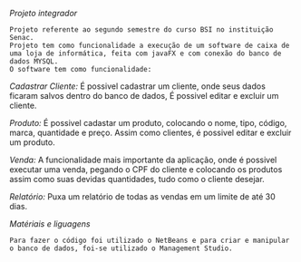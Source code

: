 *Projeto integrador*

    Projeto referente ao segundo semestre do curso BSI no instituição Senac.
    Projeto tem como funcionalidade a execução de um software de caixa de uma loja de informática, feita com javaFX e com conexão do banco de dados MYSQL.
    O software tem como funcionalidade:

 _Cadastrar Cliente:_
    É possivel cadastrar um cliente, onde seus dados ficaram salvos dentro do banco de dados,
    É possivel editar e excluir um cliente.

 _Produto:_
    É possivel cadastar um produto, colocando o nome, tipo, código, marca, quantidade e preço.
    Assim como clientes, é possivel editar e excluir um produto.

 _Venda:_
    A funcionalidade mais importante da aplicação, onde é possivel executar uma venda, pegando o CPF do cliente e colocando os produtos assim como suas devidas quantidades, tudo como o cliente desejar.

 _Relatório:_
    Puxa um relatório de todas as vendas em um limite de até 30 dias.

*Matériais e liguagens*

    Para fazer o código foi utilizado o NetBeans e para criar e manipular o banco de dados, foi-se utilizado o Management Studio.


